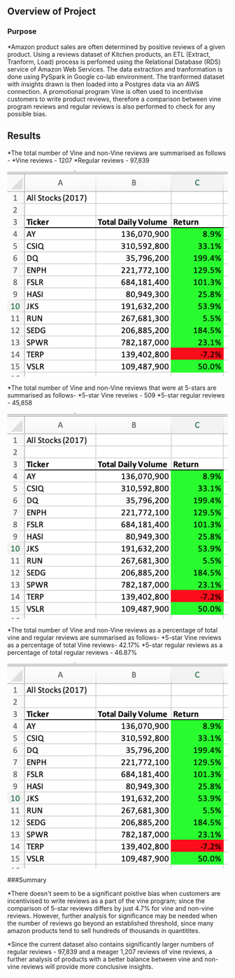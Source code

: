 ## Overview of Project

### Purpose

*Amazon product sales are often determined by positive reviews of a given product. Using a reviews dataset of Kitchen products, an ETL (Extract, Tranform, Load) process is perfomed using the Relational Database (RDS) service of Amazon Web Services. 
The data extraction and tranformation is done using PySpark in Google co-lab environment. The tranformed dataset with insights drawn is then loaded into a Postgres data via an AWS connection.
A promotional program Vine is often used to incentivise customers to write product reviews, therefore a comparison between vine program reviews and regular reviews is also performed to check for any possible bias.


## Results

*The total number of Vine and non-Vine reviews are summarised as follows -
    *Vine reviews - 1207
    *Regular reviews - 97,839

![total-reviews](https://github.com/divitaN-dev/stocks-analysis-macro/blob/main/resources/stocks-analysis-2017.png)


*The total number of Vine and non-Vine reviews that were at 5-stars are summarised as follows- 
    *5-star Vine reveiws - 509
    *5-star regular reviews - 45,858

![5-star-reviews](https://github.com/divitaN-dev/stocks-analysis-macro/blob/main/resources/stocks-analysis-2017.png)

*The total number of Vine and non-Vine reviews as a percentage of total vine and regular reviews are summarised as follows- 
    *5-star Vine reviews as a percentage of total Vine reviews- 42.17%
    *5-star regular reviews as a percentage of total regular reviews - 46.87%
    
![vine-reviews-percent](https://github.com/divitaN-dev/stocks-analysis-macro/blob/main/resources/stocks-analysis-2017.png)


###Summary

*There doesn't seem to be a significant poistive bias when customers are incentivised to write reviews as a part of the vine program; since the comparison of 5-star reviews differs by just 4.7% for vine and non-vine reviews.
However, further analysis for significance may be needed when the number of reviews go beyond an established threshold, since many amazon products tend to sell hundreds of thousands in quantitites.

*Since the current dataset also contains significantly larger numbers of regular reviews - 97,839 and a meager 1,207 reviews of vine reviews, a further analysis of products with a better balance between vine and non-vine reviews will provide more conclusive insights.


